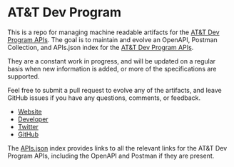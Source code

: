 # AT&T Dev ProgramThis is a repo for managing machine readable artifacts for the [AT&T Dev Program APIs](https://att.com). The goal is to maintain and evolve an OpenAPI, Postman Collection, and APIs.json index for the [AT&T Dev Program APIs](https://att.com).They are a constant work in progress, and will be updated on a regular basis when new information is added, or more of the specifications are supported.Feel free to submit a pull request to evolve any of the artifacts, and leave GitHub issues if you have any questions, comments, or feedback.- [Website](https://att.com)- [Developer](https://att.com)- [Twitter](https://twitter.com/attdeveloper)- [GitHub](https://github.com/att)The [APIs.json](https://github.com/api-evangelist/att-dev-program/blob/master/apis.json) index provides links to all the relevant links for the AT&T Dev Program APIs, including the OpenAPI and Postman if they are present.